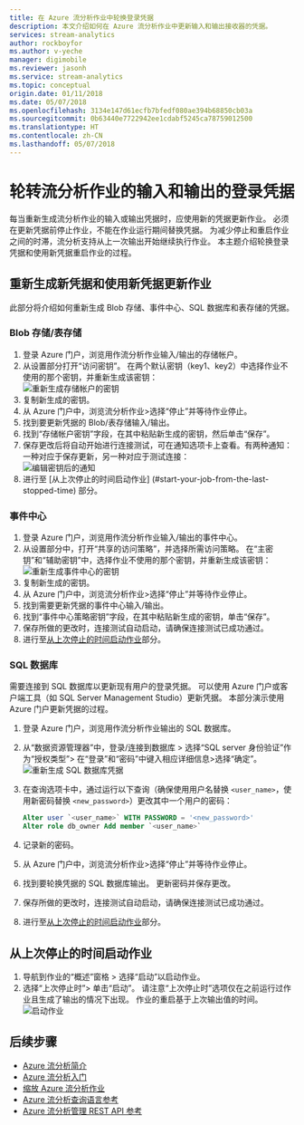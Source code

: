 ```yaml
---
title: 在 Azure 流分析作业中轮换登录凭据
description: 本文介绍如何在 Azure 流分析作业中更新输入和输出接收器的凭据。
services: stream-analytics
author: rockboyfor
ms.author: v-yeche
manager: digimobile
ms.reviewer: jasonh
ms.service: stream-analytics
ms.topic: conceptual
origin.date: 01/11/2018
ms.date: 05/07/2018
ms.openlocfilehash: 3134e147d61ecfb7bfedf080ae394b68850cb03a
ms.sourcegitcommit: 0b63440e7722942ee1cdabf5245ca78759012500
ms.translationtype: HT
ms.contentlocale: zh-CN
ms.lasthandoff: 05/07/2018
---
```

# <a name="rotate-login-credentials-for-inputs-and-outputs-of-a-stream-analytics-job"></a>轮转流分析作业的输入和输出的登录凭据

每当重新生成流分析作业的输入或输出凭据时，应使用新的凭据更新作业。 必须在更新凭据前停止作业，不能在作业运行期间替换凭据。 为减少停止和重启作业之间的时滞，流分析支持从上一次输出开始继续执行作业。 本主题介绍轮换登录凭据和使用新凭据重启作业的过程。

## <a name="regenerate-new-credentials-and-update-your-job-with-the-new-credentials"></a>重新生成新凭据和使用新凭据更新作业 

此部分将介绍如何重新生成 Blob 存储、事件中心、SQL 数据库和表存储的凭据。 

### <a name="blob-storagetable-storage"></a>Blob 存储/表存储
1. 登录 Azure 门户，浏览用作流分析作业输入/输出的存储帐户。    
2. 从设置部分打开“访问密钥”。 在两个默认密钥（key1、key2）中选择作业不使用的那个密钥，并重新生成该密钥：  
    ![重新生成存储帐户的密钥](media/stream-analytics-login-credentials-inputs-outputs/image1.png)
3. 复制新生成的密钥。    
4. 从 Azure 门户中，浏览流分析作业>选择“停止”并等待作业停止。    
5. 找到要更新凭据的 Blob/表存储输入/输出。    
6. 找到“存储帐户密钥”字段，在其中粘贴新生成的密钥，然后单击“保存”。    
7. 保存更改后将自动开始进行连接测试，可在通知选项卡上查看。有两种通知：一种对应于保存更新，另一种对应于测试连接：  
    ![编辑密钥后的通知](media/stream-analytics-login-credentials-inputs-outputs/image4.png)
8. 进行至 [从上次停止的时间启动作业] (#start-your-job-from-the-last-stopped-time) 部分。

### <a name="event-hubs"></a>事件中心

1. 登录 Azure 门户，浏览用作流分析作业输入/输出的事件中心。    
2. 从设置部分中，打开“共享的访问策略”，并选择所需访问策略。 在“主密钥”和“辅助密钥”中，选择作业不使用的那个密钥，并重新生成该密钥：  
    ![重新生成事件中心的密钥](media/stream-analytics-login-credentials-inputs-outputs/image2.png)
3. 复制新生成的密钥。    
4. 从 Azure 门户中，浏览流分析作业>选择“停止”并等待作业停止。    
5. 找到需要更新凭据的事件中心输入/输出。    
6. 找到“事件中心策略密钥”字段，在其中粘贴新生成的密钥，单击“保存”。    
7. 保存所做的更改时，连接测试自动启动，请确保连接测试已成功通过。    
8. 进行至[从上次停止的时间启动作业](#start-your-job-from-the-last-stopped-time)部分。

### <a name="sql-database"></a>SQL 数据库

需要连接到 SQL 数据库以更新现有用户的登录凭据。 可以使用 Azure 门户或客户端工具（如 SQL Server Management Studio）更新凭据。 本部分演示使用 Azure 门户更新凭据的过程。

1. 登录 Azure 门户，浏览用作流分析作业输出的 SQL 数据库。    
2. 从“数据资源管理器”中，登录/连接到数据库 > 选择“SQL server 身份验证”作为“授权类型”> 在“登录”和“密码”中键入相应详细信息>选择“确定”。  
   ![重新生成 SQL 数据库凭据](media/stream-analytics-login-credentials-inputs-outputs/image3.png)

3. 在查询选项卡中，通过运行以下查询（确保使用用户名替换 `<user_name>`，使用新密码替换 `<new_password>`）更改其中一个用户的密码：  

   ```SQL
   Alter user `<user_name>` WITH PASSWORD = '<new_password>'
   Alter role db_owner Add member `<user_name>`
   ```

4. 记录新的密码。    
5. 从 Azure 门户中，浏览流分析作业>选择“停止”并等待作业停止。    
6. 找到要轮换凭据的 SQL 数据库输出。 更新密码并保存更改。    
7. 保存所做的更改时，连接测试自动启动，请确保连接测试已成功通过。    
8. 进行至[从上次停止的时间启动作业](#start-your-job-from-the-last-stopped-time)部分。

<!-- Not Available on ### Power BI-->
## <a name="start-your-job-from-the-last-stopped-time"></a>从上次停止的时间启动作业

1. 导航到作业的“概述”窗格 > 选择“启动”以启动作业。    
2. 选择“上次停止时”> 单击“启动”。 请注意“上次停止时”选项仅在之前运行过作业且生成了输出的情况下出现。 作业的重启基于上次输出值的时间。
   ![启动作业](media/stream-analytics-login-credentials-inputs-outputs/image5.png)

## <a name="next-steps"></a>后续步骤
* [Azure 流分析简介](stream-analytics-introduction.md)
* [Azure 流分析入门](stream-analytics-real-time-fraud-detection.md)
* [缩放 Azure 流分析作业](stream-analytics-scale-jobs.md)
* [Azure 流分析查询语言参考](https://msdn.microsoft.com/library/azure/dn834998.aspx)
* [Azure 流分析管理 REST API 参考](https://msdn.microsoft.com/library/azure/dn835031.aspx)
<!--Update_Description: update meta properties, wording update, update link  -->